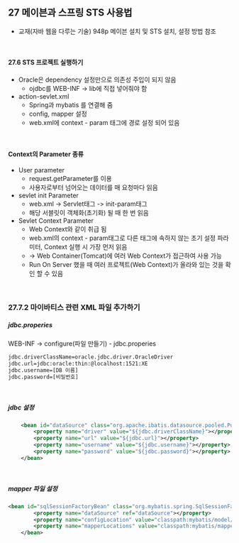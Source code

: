 ## 27 메이븐과 스프링 STS 사용법

- 교재(자바 웹을 다루는 기술)  948p 메이븐 설치 및 STS 설치, 설정 방법 참조

<br/>

#### 27.6 STS 프로젝트 실행하기

- Oracle은 dependency 설정만으로 의존성 주입이 되지 않음
  - ojdbc를 WEB-INF -> lib에 직접 넣어줘야 함
- action-sevlet.xml
  - Spring과 mybatis 를 연결해 줌
  - config, mapper 설정
  - web.xml에 context - param 태그에 경로 설정 되어 있음

<br/>

#### Context의 Parameter 종류

- User parameter
  - request.getParameter를 이용
  - 사용자로부터 넘어오는 데이터를 매 요청마다 읽음
- sevlet init Parameter
  - web.xml -> Servlet태그 -> init-param태그
  - 해당 서블릿이 객체화(초기화) 될 때 한 번 읽음 
- Sevlet Context Parameter
  - Web Context와 같이 취급 됨
  - web.xml의 context - param태그로 다른 태그에 속하지 않는 초기 설정 파라미터, Context 실행 시 가장 먼저 읽음
  - -> Web Container(Tomcat)에 여러 Web Context가 접근하여 사용 가능
  - Run On Server 했을 때 여러 프로젝트(Web Context)가 올라와 있는 것을 확인 할 수 있음

<br/>

###  27.7.2 마이바티스 관련 XML 파일 추가하기

##### jdbc.properies

WEB-INF -> configure(파일 만들기) - jdbc.properies

```xml
jdbc.driverClassName=oracle.jdbc.driver.OracleDriver
jdbc.url=jdbc:oracle:thin:@localhost:1521:XE
jdbc.username=[DB 이름]
jdbc.password=[비밀번호]

```

<br/>

##### jdbc 설정

```xml
	<bean id="dataSource" class="org.apache.ibatis.datasource.pooled.PooledDataSource">
		<property name="driver" value="${jdbc.driverClassName}"></property>
		<property name="url" value="${jdbc.url}"></property>
		<property name="username" value="${jdbc.username}"></property>
		<property name="password" value="${jdbc.password}"></property>
	</bean>
```

<br/>

##### mapper 파일 설정

```xml
<bean id="sqlSessionFactoryBean" class="org.mybatis.spring.SqlSessionFactoryBean">
		<property name="dataSource" ref="dataSource"></property>
		<property name="configLocation" value="classpath:mybatis/model/modelConfig.xml"></property>
		<property name="mapperLocations" value="classpath:mybatis/mappers/*.xml"></property>
	</bean>
```

<br/>

